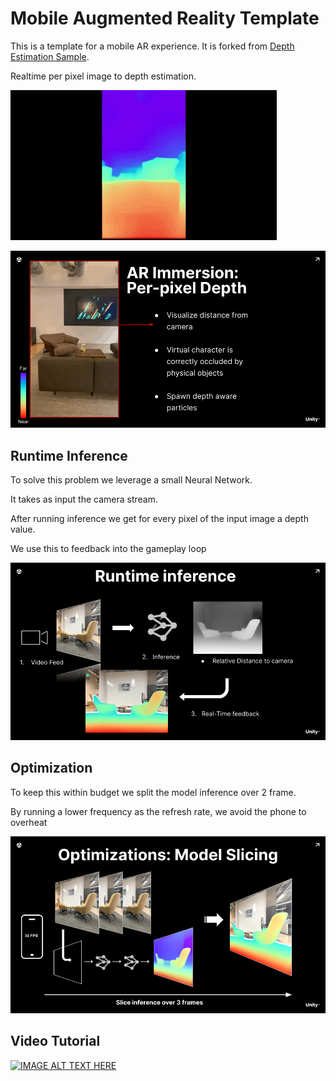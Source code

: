 # Mobile Augmented Reality Template

This is a template for a mobile AR experience. It is forked from [Depth Estimation Sample](https://github.com/Unity-Technologies/sentis-samples/tree/main/DepthEstimationSample).
 
Realtime per pixel image to depth estimation.


![image info](./Documentation/main.gif)


![image info](./Documentation/gameplay.png)

## Runtime Inference

To solve this problem we leverage a small Neural Network.

It takes as input the camera stream.

After running inference we get for every pixel of the input image a depth value.

We use this to feedback into the gameplay loop

![image info](./Documentation/runtime-inference.png)

## Optimization

To keep this within budget we split the model inference over 2 frame.

By running a lower frequency as the refresh rate, we avoid the phone to overheat

![image info](./Documentation/runtime-optimization.png)


## Video Tutorial

[![IMAGE ALT TEXT HERE](../Documentation/video-image.png)](https://youtu.be/xpp2f6ITvvE)
